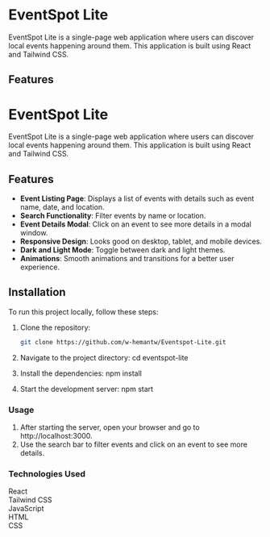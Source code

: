 # EventSpot Lite
EventSpot Lite is a single-page web application where users can discover local events happening around them. This application is built using React and Tailwind CSS.

## Features

# EventSpot Lite

EventSpot Lite is a single-page web application where users can discover local events happening around them. This application is built using React and Tailwind CSS.

## Features

- **Event Listing Page**: Displays a list of events with details such as event name, date, and location.
- **Search Functionality**: Filter events by name or location.
- **Event Details Modal**: Click on an event to see more details in a modal window.
- **Responsive Design**: Looks good on desktop, tablet, and mobile devices.
- **Dark and Light Mode**: Toggle between dark and light themes.
- **Animations**: Smooth animations and transitions for a better user experience.

## Installation

To run this project locally, follow these steps:

1. Clone the repository:
   ```bash
   git clone https://github.com/w-hemantw/Eventspot-Lite.git

2. Navigate to the project directory:
    cd eventspot-lite

3. Install the dependencies:
    npm install

4. Start the development server:
    npm start


### Usage
1. After starting the server, open your browser and go to http://localhost:3000.
2. Use the search bar to filter events and click on an event to see more details.

### Technologies Used
React  
Tailwind CSS   
JavaScript  
HTML  
CSS  